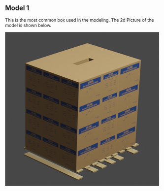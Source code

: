## Model 1

This is the most common box used in the modeling. The 2d Picture of the model is shown below.

![alt text](./model1_img.png)